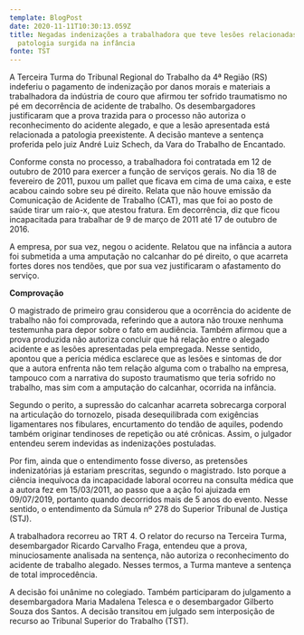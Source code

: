 ```yaml
---
template: BlogPost
date: 2020-11-11T10:30:13.059Z
title: Negadas indenizações a trabalhadora que teve lesões relacionadas a
  patologia surgida na infância
fonte: TST
---
```

A Terceira Turma do Tribunal Regional do Trabalho da 4ª Região (RS) indeferiu o pagamento de indenização por danos morais e materiais a trabalhadora da indústria de couro que afirmou ter sofrido traumatismo no pé em decorrência de acidente de trabalho. Os desembargadores justificaram que a prova trazida para o processo não autoriza o reconhecimento do acidente alegado, e que a lesão apresentada está relacionada a patologia preexistente. A decisão manteve a sentença proferida pelo juiz André Luiz Schech, da Vara do Trabalho de Encantado.

Conforme consta no processo, a trabalhadora foi contratada em 12 de outubro de 2010 para exercer a função de serviços gerais. No dia 18 de fevereiro de 2011, puxou um pallet que ficava em cima de uma caixa, e este acabou caindo sobre seu pé direito. Relata que não houve emissão da Comunicação de Acidente de Trabalho (CAT), mas que foi ao posto de saúde tirar um raio-x, que atestou fratura. Em decorrência, diz que ficou incapacitada para trabalhar de 9 de março de 2011 até 17 de outubro de 2016.

A empresa, por sua vez, negou o acidente. Relatou que na infância a autora foi submetida a uma amputação no calcanhar do pé direito, o que acarreta fortes dores nos tendões, que por sua vez justificaram o afastamento do serviço.

**Comprovação**

O magistrado de primeiro grau considerou que a ocorrência do acidente de trabalho não foi comprovada, referindo que a autora não trouxe nenhuma testemunha para depor sobre o fato em audiência. Também afirmou que a prova produzida não autoriza concluir que há relação entre o alegado acidente e as lesões apresentadas pela empregada. Nesse sentido, apontou que a perícia médica esclarece que as lesões e sintomas de dor que a autora enfrenta não tem relação alguma com o trabalho na empresa, tampouco com a narrativa do suposto traumatismo que teria sofrido no trabalho, mas sim com a amputação do calcanhar, ocorrida na infância.

Segundo o perito, a supressão do calcanhar acarreta sobrecarga corporal na articulação do tornozelo, pisada desequilibrada com exigências ligamentares nos fibulares, encurtamento do tendão de aquiles, podendo também originar tendinoses de repetição ou até crônicas. Assim, o julgador entendeu serem indevidas as indenizações postuladas.

Por fim, ainda que o entendimento fosse diverso, as pretensões indenizatórias já estariam prescritas, segundo o magistrado. Isto porque a ciência inequívoca da incapacidade laboral ocorreu na consulta médica que a autora fez em 15/03/2011, ao passo que a ação foi ajuizada em 09/07/2019, portanto quando decorridos mais de 5 anos do evento. Nesse sentido, o entendimento da Súmula nº 278 do Superior Tribunal de Justiça (STJ).

A trabalhadora recorreu ao TRT 4. O relator do recurso na Terceira Turma, desembargador Ricardo Carvalho Fraga, entendeu que a prova, minuciosamente analisada na sentença, não autoriza o reconhecimento do acidente de trabalho alegado. Nesses termos, a Turma manteve a sentença de total improcedência.

A decisão foi unânime no colegiado. Também participaram do julgamento a desembargadora Maria Madalena Telesca e o desembargador Gilberto Souza dos Santos. A decisão transitou em julgado sem interposição de recurso ao Tribunal Superior do Trabalho (TST).